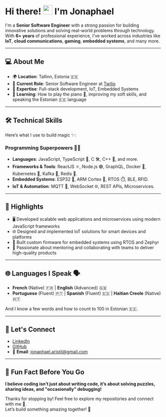 # Hi there! <img src="https://media.giphy.com/media/hvRJCLFzcasrR4ia7z/giphy.gif" width="30px" height="30px"> I'm Jonaphael

I'm a **Senior Software Engineer** with a strong passion for building innovative solutions and solving real-world problems through technology.  
With **6+ years** of professional experience, I've worked across industries like **IoT**, **cloud communications**, **gaming**, **embedded systems**, and many more.

---

## 💻 About Me

- 🌍 **Location**: Tallinn, Estonia 🇪🇪  
- 🚀 **Current Role**: Senior Software Engineer at [Twilio](https://www.twilio.com)  
- 🔧 **Expertise**: Full-stack development, IoT, Embedded Systems  
- 🌱 **Learning**: How to play the piano 🎹, improving my soft skills, and speaking the Estonian 🇪🇪 language  

---

## 🛠️ Technical Skills

Here’s what I use to build magic ✨:

### **Programming Superpowers** 🦸‍♂️
- **Languages**: JavaScript, TypeScript 💙, C 🛠️, C++ 🚀, and more.
- **Frameworks & Tools**: ReactJS ⚛️, Node.js 🟢, GraphQL, Docker 🐳, Kubernetes 🧊, Kafka 📨, Redis 🏪.
- **Embedded Systems**: ESP32 🌟, ARM Cortex 💪, RTOS ⏱️, BLE, RFID.
- **IoT & Automation**: MQTT 📡, WebSocket 🌐, REST APIs, Microservices.

---

## 🌟 Highlights

- 🖥️ Developed scalable web applications and microservices using modern JavaScript frameworks
- 🌐 Designed and implemented IoT solutions for smart devices and platforms
- 🔧 Built custom firmware for embedded systems using RTOS and Zephyr
- 🤝 Passionate about mentoring and collaborating with teams to deliver high-quality products


---

## 🌐 Languages I Speak 🗣️

- **French** (Native) 🇫🇷 | **English** (Advanced) 🇬🇧  
- **Portuguese** (Fluent) 🇵🇹 | **Spanish** (Fluent) 🇪🇸 | **Haitian Creole** (Native) 🇭🇹  

And I know a few words and how to count to 100 in Estonian 🇪🇪.

---

## 🔗 Let's Connect

- [LinkedIn](https://www.linkedin.com/in/jonaphael-aristil/)  
- [GitHub](https://github.com/Jonaphael)  
- 📧 **Email**: [jonaphael.aristil@gmail.com](mailto:jonaphael.aristil@gmail.com)  

---

## 🎉 Fun Fact Before You Go

**I believe coding isn’t just about writing code, it’s about solving puzzles, sharing ideas, and "occasionally" debugging!**  

Thanks for stopping by! Feel free to explore my repositories and connect with me 🤩.  
Let’s build something amazing together! 🚀